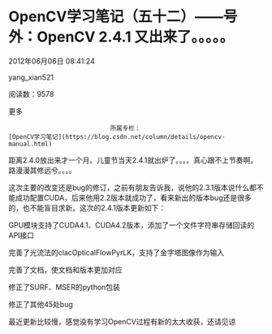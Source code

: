 # OpenCV学习笔记（五十二）——号外：OpenCV 2.4.1 又出来了。。。。。

2012年06月06日 08:41:24

yang_xian521

阅读数：9578

更多

 								所属专栏： 																[OpenCV学习笔记](https://blog.csdn.net/column/details/opencv-manual.html) 																 							

 									

距离2.4.0放出来才一个月。儿童节当天2.4.1就出炉了。。。。真心跟不上节奏啊，路漫漫其修远兮。。。。

这次主要的改变还是bug的修订，之前有朋友告诉我，说他的2.3.1版本说什么都不能成功配置CUDA，后来他用2.2版本就成功了，看来新出的版本bug还是很多的，也不能盲目求新。这次的2.4.1版本更新如下：

GPU模块支持了CUDA4.1、CUDA4.2版本，添加了一个文件字符串存储回读的API接口

完善了光流法的clacOpticalFlowPyrLK，支持了金字塔图像作为输入

完善了文档，使文档和版本更加对应

修正了SURF、MSER的python包装

修正了其他45处bug

最近更新比较慢，感觉没有学习OpenCV过程有新的太大收获，还请见谅